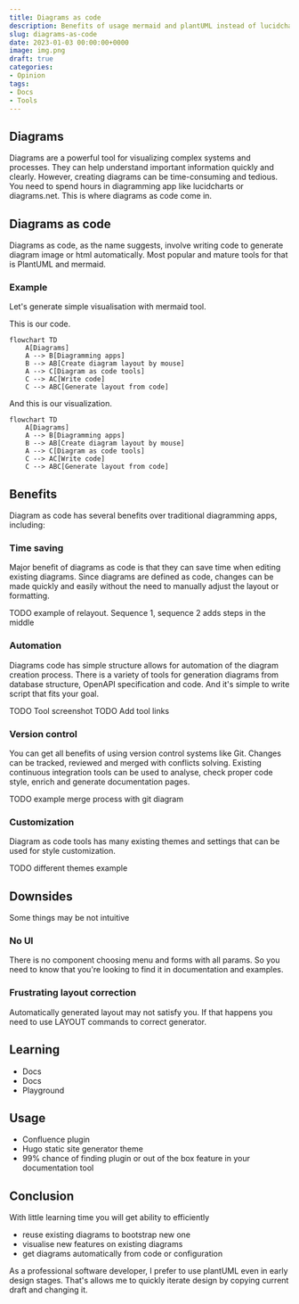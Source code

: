 ```yaml
---
title: Diagrams as code
description: Benefits of usage mermaid and plantUML instead of lucidchart, diagrams.net and over apps
slug: diagrams-as-code
date: 2023-01-03 00:00:00+0000
image: img.png
draft: true
categories:
- Opinion
tags:
- Docs
- Tools
---
```


## Diagrams

Diagrams are a powerful tool for visualizing complex systems and processes.
They can help understand important information quickly and clearly.
However, creating diagrams can be time-consuming and tedious. You need to spend hours in diagramming app like lucidcharts or diagrams.net.
This is where diagrams as code come in.

## Diagrams as code

Diagrams as code, as the name suggests, involve writing code to generate diagram image or html automatically.
Most popular and mature tools for that is PlantUML and mermaid.

### Example

Let's generate simple visualisation with mermaid tool.

This is our code.
```
flowchart TD
    A[Diagrams]
    A --> B[Diagramming apps]
    B --> AB[Create diagram layout by mouse]
    A --> C[Diagram as code tools]
    C --> AC[Write code]
    C --> ABC[Generate layout from code]
```

And this is our visualization. 
```mermaid
flowchart TD
    A[Diagrams]
    A --> B[Diagramming apps]
    B --> AB[Create diagram layout by mouse]
    A --> C[Diagram as code tools]
    C --> AC[Write code]
    C --> ABC[Generate layout from code]
```

## Benefits

Diagram as code has several benefits over traditional diagramming apps, including:

### Time saving

Major benefit of diagrams as code is that they can save time when editing existing diagrams.
Since diagrams are defined as code, changes can be made quickly and easily without the need to manually adjust the layout or formatting.

TODO example of relayout. Sequence 1, sequence 2 adds steps in the middle

### Automation

Diagrams code has simple structure allows for automation of the diagram creation process.
There is a variety of tools for generation diagrams from database structure, OpenAPI specification and code.
And it's simple to write script that fits your goal.

TODO Tool screenshot
TODO Add tool links

### Version control

You can get all benefits of using version control systems like Git. 
Changes can be tracked, reviewed and merged with conflicts solving.
Existing continuous integration tools can be used to analyse, check proper code style, enrich and generate documentation pages.

TODO example merge process with git diagram

### Customization

Diagram as code tools has many existing themes and settings that can be used for style customization.

TODO different themes example

## Downsides

Some things may be not intuitive

### No UI

There is no component choosing menu and forms with all params.
So you need to know that you're looking to find it in documentation and examples.

### Frustrating layout correction

Automatically generated layout may not satisfy you. 
If that happens you need to use LAYOUT commands to correct generator.

## Learning

- Docs
- Docs
- Playground

## Usage

- Confluence plugin
- Hugo static site generator theme
- 99% chance of finding plugin or out of the box feature in your documentation tool

## Conclusion

With little learning time you will get ability to efficiently
- reuse existing diagrams to bootstrap new one
- visualise new features on existing diagrams
- get diagrams automatically from code or configuration

As a professional software developer, I prefer to use plantUML even in early design stages.
That's allows me to quickly iterate design by copying current draft and changing it.